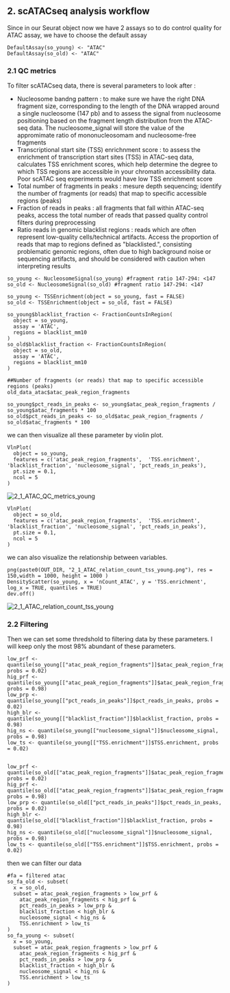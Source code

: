## 2. scATACseq analysis workflow
Since in our Seurat object now we have 2 assays so to do control quality for ATAC assay, we have to choose the default assay
```
DefaultAssay(so_young) <- "ATAC"
DefaultAssay(so_old) <- "ATAC"
```
### 2.1 QC metrics
To filter scATACseq data, there is several parameters to look after :
- Nucleosome bandng pattern : to make sure we have the right DNA fragment size, corresponding to the length of the DNA wrapped around a single nucleosome (147 pb) and to assess the signal from nucleosome positioning based on the fragment length distribution from the ATAC-seq data. The nucleosome_signal will store the value of the appromimate ratio of mononucleosomam and nucleosome-free fragments
- Transcriptional start site (TSS) enrichnment score : to assess the enrichment of transcription start sites (TSS) in ATAC-seq data, calculates TSS enrichment scores, which help determine the degree to which TSS regions are accessible in your chromatin accessibility data. Poor scATAC seq experiments would have low TSS enrichment score
- Total number of fragments in peaks : mesure depth sequencing; identify the number of fragments (or reads) that map to specific accessible regions (peaks)
- Fraction of reads in peaks : all fragments that fall within ATAC-seq peaks, access the total number of reads that passed quality control filters during preprocessing
- Ratio reads in genomic blacklist regions : reads which are often represent low-quality cells/technical artifacts. Access the proportion of reads that map to regions defined as "blacklisted.", consisting problematic genomic regions, often due to high background noise or sequencing artifacts, and should be considered with caution when interpreting results

```
so_young <- NucleosomeSignal(so_young) #fragment ratio 147-294: <147
so_old <- NucleosomeSignal(so_old) #fragment ratio 147-294: <147

so_young <- TSSEnrichment(object = so_young, fast = FALSE)
so_old <- TSSEnrichment(object = so_old, fast = FALSE)

so_young$blacklist_fraction <- FractionCountsInRegion(
  object = so_young, 
  assay = 'ATAC',
  regions = blacklist_mm10
)
so_old$blacklist_fraction <- FractionCountsInRegion(
  object = so_old, 
  assay = 'ATAC',
  regions = blacklist_mm10
)

##Number of fragments (or reads) that map to specific accessible regions (peaks)
old_data_atac$atac_peak_region_fragments 

so_young$pct_reads_in_peaks <- so_young$atac_peak_region_fragments / so_young$atac_fragments * 100
so_old$pct_reads_in_peaks <- so_old$atac_peak_region_fragments / so_old$atac_fragments * 100
```

we can then visualize all these parameter by violin plot.

```
VlnPlot(
  object = so_young,
  features = c('atac_peak_region_fragments',  'TSS.enrichment', 'blacklist_fraction', 'nucleosome_signal', 'pct_reads_in_peaks'),
  pt.size = 0.1,
  ncol = 5
)
```
![2_1_ATAC_QC_metrics_young](https://github.com/user-attachments/assets/f4755a97-90fc-448b-9b78-4aa5d086c6a1)

```
VlnPlot(
  object = so_old,
  features = c('atac_peak_region_fragments',  'TSS.enrichment', 'blacklist_fraction', 'nucleosome_signal', 'pct_reads_in_peaks'),
  pt.size = 0.1,
  ncol = 5
)
```
we can also visualize the relationship between variables.
```
png(paste0(OUT_DIR, "2_1_ATAC_relation_count_tss_young.png"), res = 150,width = 1000, height = 1000 )
DensityScatter(so_young, x = 'nCount_ATAC', y = 'TSS.enrichment', log_x = TRUE, quantiles = TRUE)
dev.off()
```

![2_1_ATAC_relation_count_tss_young](https://github.com/user-attachments/assets/28ad481f-9973-4d1a-99a7-bb59721e3ab5)

### 2.2 Filtering 

Then we can set some thredshold to filtering data by these parameters. I will keep only the most 98% abundant of these parameters.
```
low_prf <- quantile(so_young[["atac_peak_region_fragments"]]$atac_peak_region_fragments, probs = 0.02)
hig_prf <- quantile(so_young[["atac_peak_region_fragments"]]$atac_peak_region_fragments, probs = 0.98)
low_prp <- quantile(so_young[["pct_reads_in_peaks"]]$pct_reads_in_peaks, probs = 0.02)
high_blr <- quantile(so_young[["blacklist_fraction"]]$blacklist_fraction, probs = 0.98)
hig_ns <- quantile(so_young[["nucleosome_signal"]]$nucleosome_signal, probs = 0.98)
low_ts <- quantile(so_young[["TSS.enrichment"]]$TSS.enrichment, probs = 0.02)


low_prf <- quantile(so_old[["atac_peak_region_fragments"]]$atac_peak_region_fragments, probs = 0.02)
hig_prf <- quantile(so_old[["atac_peak_region_fragments"]]$atac_peak_region_fragments, probs = 0.98)
low_prp <- quantile(so_old[["pct_reads_in_peaks"]]$pct_reads_in_peaks, probs = 0.02)
high_blr <- quantile(so_old[["blacklist_fraction"]]$blacklist_fraction, probs = 0.98)
hig_ns <- quantile(so_old[["nucleosome_signal"]]$nucleosome_signal, probs = 0.98)
low_ts <- quantile(so_old[["TSS.enrichment"]]$TSS.enrichment, probs = 0.02)
```
then we can filter our data
```
#fa = filtered atac
so_fa_old <- subset(
  x = so_old,
  subset = atac_peak_region_fragments > low_prf &
    atac_peak_region_fragments < hig_prf &
    pct_reads_in_peaks > low_prp &
    blacklist_fraction < high_blr &
    nucleosome_signal < hig_ns &
    TSS.enrichment > low_ts
)
so_fa_young <- subset(
  x = so_young,
  subset = atac_peak_region_fragments > low_prf &
    atac_peak_region_fragments < hig_prf &
    pct_reads_in_peaks > low_prp &
    blacklist_fraction < high_blr &
    nucleosome_signal < hig_ns &
    TSS.enrichment > low_ts
)
```

